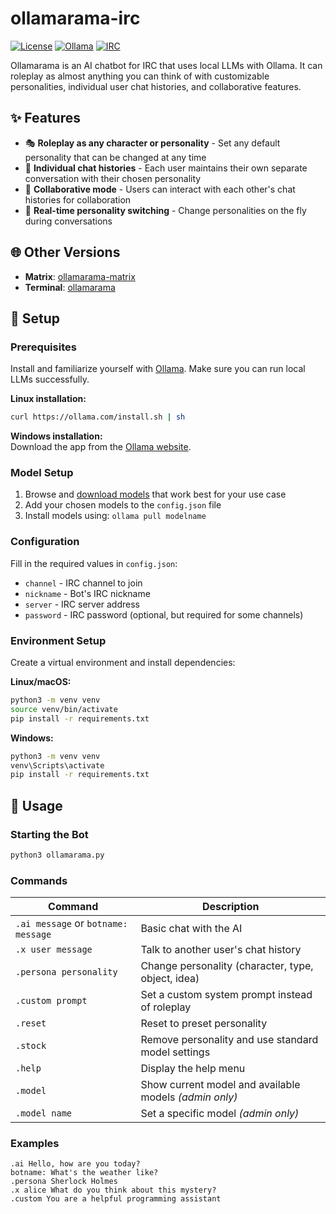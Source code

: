 # ollamarama-irc

[![License](https://img.shields.io/badge/License-AGPL--3.0-green.svg)](LICENSE)
[![Ollama](https://img.shields.io/badge/Powered%20by-Ollama-orange.svg)](https://ollama.com/)
[![IRC](https://img.shields.io/badge/Protocol-IRC-purple.svg)](https://en.wikipedia.org/wiki/Internet_Relay_Chat)

Ollamarama is an AI chatbot for IRC that uses local LLMs with Ollama. It can roleplay as almost anything you can think of with customizable personalities, individual user chat histories, and collaborative features.

## ✨ Features

- 🎭 **Roleplay as any character or personality** - Set any default personality that can be changed at any time
- 👥 **Individual chat histories** - Each user maintains their own separate conversation with their chosen personality
- 🤝 **Collaborative mode** - Users can interact with each other's chat histories for collaboration
- 🔄 **Real-time personality switching** - Change personalities on the fly during conversations

## 🌐 Other Versions

- **Matrix**: [ollamarama-matrix](https://github.com/h1ddenpr0cess20/ollamarama-matrix/)
- **Terminal**: [ollamarama](https://github.com/h1ddenpr0cess20/ollamarama)


## 🚀 Setup

### Prerequisites
Install and familiarize yourself with [Ollama](https://ollama.com/). Make sure you can run local LLMs successfully.

**Linux installation:**
```bash
curl https://ollama.com/install.sh | sh
```

**Windows installation:**  
Download the app from the [Ollama website](https://ollama.com/).

### Model Setup
1. Browse and [download models](https://ollama.com/library) that work best for your use case
2. Add your chosen models to the `config.json` file
3. Install models using: `ollama pull modelname`

### Configuration
Fill in the required values in `config.json`:
- `channel` - IRC channel to join
- `nickname` - Bot's IRC nickname  
- `server` - IRC server address
- `password` - IRC password (optional, but required for some channels)

### Environment Setup
Create a virtual environment and install dependencies:

**Linux/macOS:**
```bash
python3 -m venv venv
source venv/bin/activate
pip install -r requirements.txt
```

**Windows:**
```cmd
python3 -m venv venv
venv\Scripts\activate
pip install -r requirements.txt
```

## 💬 Usage

### Starting the Bot
```bash
python3 ollamarama.py
```

### Commands

| Command | Description |
|---------|-------------|
| `.ai message` or `botname: message` | Basic chat with the AI |
| `.x user message` | Talk to another user's chat history |
| `.persona personality` | Change personality (character, type, object, idea) |
| `.custom prompt` | Set a custom system prompt instead of roleplay |
| `.reset` | Reset to preset personality |
| `.stock` | Remove personality and use standard model settings |
| `.help` | Display the help menu |
| `.model` | Show current model and available models *(admin only)* |
| `.model name` | Set a specific model *(admin only)* |

### Examples
```
.ai Hello, how are you today?
botname: What's the weather like?
.persona Sherlock Holmes
.x alice What do you think about this mystery?
.custom You are a helpful programming assistant
```

